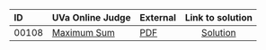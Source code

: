 | ID | UVa Online Judge | External | Link to solution |
|:---|:---|:---|:---:|
| 00108 | [Maximum Sum](https://onlinejudge.org/index.php?option=com_onlinejudge&Itemid=8&category=650&page=show_problem&problem=44) | [PDF](https://onlinejudge.org/external/1/108.pdf) | [Solution](https://github.com/versenyi98/uva-solutions/tree/main/solutions/00108%20-%20Maximum%20Sum)|
